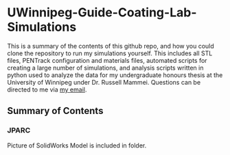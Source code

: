 # UWinnipeg-Guide-Coating-Lab-Simulations
This is a summary of the contents of this github repo, and how you could clone the repository to run my simulations yourself. This includes all STL files, PENTrack configuration and materials files, automated scripts for creating a large number of simulations, and analysis scripts written in python used to analyze the data for my undergraduate honours thesis at the University of Winnipeg under Dr. Russell Mammei. Questions can be directed to me via [my email](mailto:thomashepworth12@gmail.com). 










## Summary of Contents 


### JPARC
Picture of SolidWorks Model is included in folder. 
